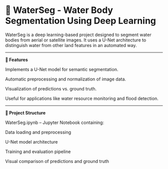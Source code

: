 # 🌊 WaterSeg - Water Body Segmentation Using Deep Learning  

WaterSeg is a deep learning-based project designed to segment water bodies from aerial or satellite images. It uses a U-Net architecture to distinguish water from other land features in an automated way. 

---  

**🧠 Features** 

Implements a U-Net model for semantic segmentation.

Automatic preprocessing and normalization of image data.

Visualization of predictions vs. ground truth.

Useful for applications like water resource monitoring and flood detection. 

--- 

**📁 Project Structure** 

WaterSeg.ipynb – Jupyter Notebook containing:

Data loading and preprocessing

U-Net model architecture

Training and evaluation pipeline

Visual comparison of predictions and ground truth
